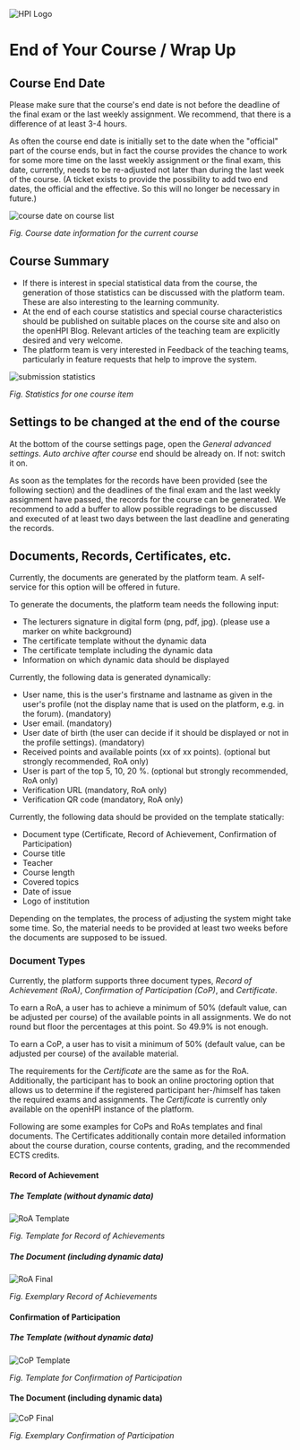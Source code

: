 ![HPI Logo](../img/HPI_Logo.png)

# End of Your Course / Wrap Up

## Course End Date

Please make sure that the course's end date is not before the deadline of the final exam or the last weekly assignment. We recommend, that there is a difference of at least 3-4 hours. 

As often the course end date is initially set to the date when the "official" part of the course ends, but in fact the course provides the chance to work for some more time on the lasst weekly assignment or the final exam, this date, currently, needs to be re-adjusted not later than during the last week of the course. (A ticket exists to provide the possibility to add two end dates, the official and the effective. So this will no longer be necessary in future.)



![course date on course list](../img/20/course_date.png)

*Fig. Course date information for the current course*


## Course Summary

 - If there is interest in special statistical data from the course, the generation of those statistics can be discussed with the platform team. These are also interesting to the learning community. 
 - At the end of each course statistics and special course characteristics should be published on suitable places on the course site and also on the openHPI Blog. Relevant articles of the teaching team are explicitly desired and very welcome.
 - The platform team is very interested in Feedback of the teaching teams, particularly in feature requests that help to improve the system.
 

![submission statistics](../img/20/summary_course.png)

*Fig. Statistics for one course item*


## Settings to be changed at the end of the course

At the bottom of the course settings page, open the *General advanced settings*.
*Auto archive after course* end should be already on. If not: switch it on.

As soon as the templates for the records have been provided (see the following section) and the deadlines of the final exam and the last weekly assignment have passed, the records for the course can be generated. We recommend to add a buffer to allow possible regradings to be discussed and executed of at least two days between the last deadline and generating the records. 


## Documents, Records, Certificates, etc.

Currently, the documents are generated by the platform team. A self-service for this option will be offered in future.

To generate the documents, the platform team needs the following input:

 - The lecturers signature in digital form (png, pdf, jpg). (please use a marker on white background)
 - The certificate template without the dynamic data
 - The certificate template including the dynamic data
 - Information on which dynamic data should be displayed

Currently, the following data is generated dynamically:

 - User name, this is the user's firstname and lastname as given in the user's profile (not the display name that is used on the platform, e.g. in the forum). (mandatory)
 - User email. (mandatory)
 - User date of birth (the user can decide if it should be displayed or not in the profile settings). (mandatory)
 - Received points and available points (xx of xx points). (optional but strongly recommended, RoA only)
 - User is part of the top 5, 10, 20 %. (optional but strongly recommended, RoA only)
 - Verification URL (mandatory, RoA only)
 - Verification QR code (mandatory, RoA only)

Currently, the following data should be provided on the template statically:

- Document type (Certificate, Record of Achievement, Confirmation of Participation)
- Course title
- Teacher
- Course length
- Covered topics
- Date of issue
- Logo of institution

Depending on the templates, the process of adjusting the system might take some time. So, the material needs to be provided at least two weeks before the documents are supposed to be issued.

### Document Types
Currently, the platform supports three document types, *Record of Achievement (RoA)*, *Confirmation of Participation (CoP)*, and *Certificate*.

To earn a RoA, a user has to achieve a minimum of 50% (default value, can be adjusted per course) of the available points in all assignments.
We do not round but floor the percentages at this point. So 49.9% is not enough.

To earn a CoP, a user has to visit a minimum of 50% (default value, can be adjusted per course) of the available material.

The requirements for the *Certificate* are the same as for the RoA. Additionally, the participant has to book an online proctoring option that allows us to determine if the registered participant her-/himself has taken the required exams and assignments. The *Certificate* is currently only available on the openHPI instance of the platform.

Following are some examples for CoPs and RoAs templates and final documents. The Certificates additionally contain more detailed information about the course duration, course contents, grading, and the recommended ECTS credits.


#### Record of Achievement

##### The Template (without dynamic data)


![RoA Template](../img/20/RoA_Temp.png)

*Fig. Template for Record of Achievements*


##### The Document (including dynamic data)


![RoA Final](../img/20/RoA.png)

*Fig. Exemplary Record of Achievements*


#### Confirmation of Participation

##### The Template (without dynamic data)


![CoP Template](../img/20/CoP_Temp.png)

*Fig. Template for Confirmation of Participation*


#### The Document (including dynamic data)


![CoP Final](../img/20/CoP.png)

*Fig. Exemplary Confirmation of Participation*


